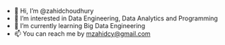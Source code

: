 - 👋 Hi, I’m @zahidchoudhury
- 👀 I’m interested in Data Engineering, Data Analytics and Programming 
- 🌱 I’m currently learning Big Data Engineering
- 📫 You can reach me by mzahidcy@gmail.com
